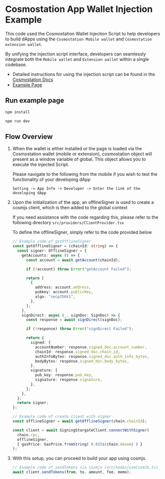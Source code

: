 # Cosmostation App Wallet Injection Example

This code used the Cosmostation Wallet Injection Script to help developers to build dApps using the `Cosmostation Mobile wallet` and `Cosmostation extension wallet`.

By unifying the injection script interface, developers can seamlessly integrate both the `Mobile wallet` and `Extension wallet` within a single codebase.

- Detailed instructions for using the injection script can be found in the [Cosmostation Docs](https://docs.cosmostation.io/extension)
- [Example Page](https://cosmostation.github.io/cosmostation-app-injection-example/)

## Run example page

```bash
npm install

npm run dev
```

## Flow Overview

1. When the wallet is either installed or the page is loaded via the Cosmostation wallet (mobile or extension), cosmostation object will present as a window variable of global. This object allows you to execute the injected Script.

   Please navigate to the following from the mobile if you wish to test the functionality of your developing dApp

   `Setting -> App Info -> Developer -> Enter the link of the developing dApp`

2. Upon the initialization of the app, an offlineSigner is used to create a cosmjs client, which is then added to the global context

   If you need assistance with the code regarding this, please refer to the following directory `src/providers/ClientProvider.tsx`

   To define the offlineSigner, simply refer to the code provided below

   ```typescript
   // Example code of getOfflineSigner
   const getOfflineSigner = (chainId: string) => {
     const signer: OfflineSigner = {
       getAccounts: async () => {
         const account = await getAccount(chainId);

         if (!account) throw Error("getAccount Failed");

         return [
           {
             address: account.address,
             pubkey: account.publicKey,
             algo: "secp256k1",
           },
         ];
       },
       signDirect: async (_, signDoc: SignDoc) => {
         const response = await signDirect(signDoc);

         if (!response) throw Error("signDirect Failed");

         return {
           signed: {
             accountNumber: response.signed_doc.account_number,
             chainId: response.signed_doc.chain_id,
             authInfoBytes: response.signed_doc.auth_info_bytes,
             bodyBytes: response.signed_doc.body_bytes,
           },
           signature: {
             pub_key: response.pub_key,
             signature: response.signature,
           },
         };
       },
     };
     return signer;
   };
   ```

   ```typescript
   // Example code of create client with signer
   const offlineSigner = await getOfflineSigner(chain.chainId);

   const client = await SigningStargateClient.connectWithSigner(
     chain.rpc,
     offlineSigner,
     { gasPrice: GasPrice.fromString(`0.025${chain.denom}`) }
   );
   ```

3. With this setup, you can proceed to build your app using cosmjs.

   ```typescript
   // Example code of sendTokens via cosmjs (src/hooks/useCosmJS.ts)
   await client.sendTokens(from, to, amount, fee, memo);
   ```

